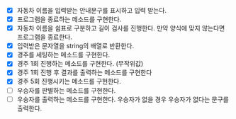 - [x] 자동차 이름을 입력받는 안내문구를 표시하고 입력 받는다.
- [x] 프로그램을 종료하는 메소드를 구현한다.
- [x] 자동차 이름을 쉼표로 구분하고 길이 검사를 진행한다. 만약 양식에 맞지 않는다면 프로그램을 종료한다.
- [x] 입력받은 문자열을 string의 배열로 반환한다.
- [x] 경주를 세팅하는 메소드를 구현한다.
- [x] 경주 1회 진행하는 메소드를 구현한다. (무작위값)
- [x] 경주 1회 진행 후 결과를 출력하는 메소드를 구현한다
- [x] 경주 5회 진행시키는 메소드를 구현한다.
- [ ] 우승자를 판별하는 메소드를 구현한다.
- [ ] 우숭자를 출력하는 메소드를 구현한다. 우승자가 없을 경우 우승자가 없다는 문구를 출력한다.
